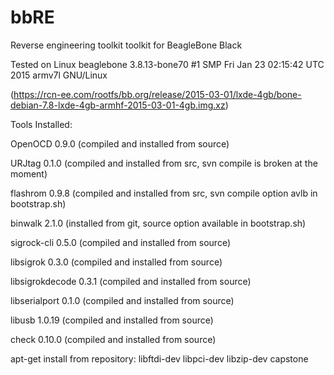 # bbRE
Reverse engineering toolkit toolkit for BeagleBone Black

Tested on Linux beaglebone 3.8.13-bone70 #1 SMP Fri Jan 23 02:15:42 UTC 2015 armv7l GNU/Linux

(https://rcn-ee.com/rootfs/bb.org/release/2015-03-01/lxde-4gb/bone-debian-7.8-lxde-4gb-armhf-2015-03-01-4gb.img.xz)

Tools Installed:

OpenOCD 0.9.0 (compiled and installed from source)

URJtag 0.1.0 (compiled and installed from src, svn compile is broken at the moment)

flashrom 0.9.8 (compiled and installed from src, svn compile option avlb in bootstrap.sh)

binwalk 2.1.0 (installed from git, source option available in bootstrap.sh)

sigrock-cli 0.5.0 (compiled and installed from source)

libsigrok 0.3.0 (compiled and installed from source)

libsigrokdecode 0.3.1 (compiled and installed from source)

libserialport 0.1.0 (compiled and installed from source)

libusb 1.0.19 (compiled and installed from source)

check 0.10.0 (compiled and installed from source)



apt-get install from repository:
libftdi-dev 
libpci-dev
libzip-dev
capstone



